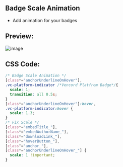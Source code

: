 ## Badge Scale Animation
- Add animation for your badges


## Preview:
![image](https://raw.githubusercontent.com/sang765/Discord-CSS-Snippets/main/assets/Discord_r3ovjmXoWy.gif)



## CSS Code:
```css
/* Badge Scale Animation */
[class*="anchorUnderlineOnHover"],
.vc-platform-indicator /*Vencord Platfrom Badge*/{
  scale: 1;
  transition: all 0.5s;
}
[class*="anchorUnderlineOnHover"]:hover,
.vc-platform-indicator:hover {
  scale: 1.3;
}
/* Fix Scale */
[class*="embedTitle_"],
[class*="embedAuthorName_"],
[class*="downloadLink_"],
[class*="hoverButton_"],
[class^="anchor_"],
[class*="anchorUnderlineOnHover_"] {
  scale: 1 !important;
}
```
